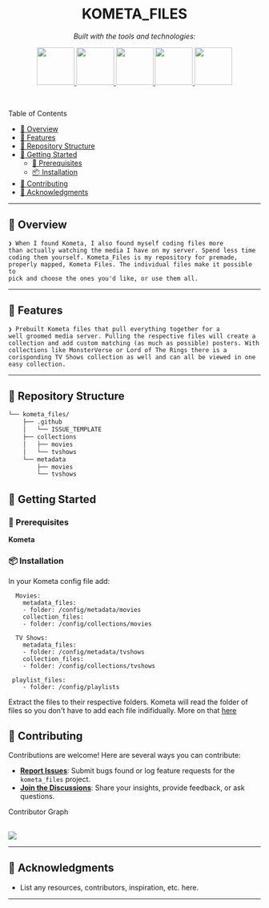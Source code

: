 <p align="center">
    <h1 align="center">KOMETA_FILES</h1>
</p>

<p align="center">
	<!-- Shields.io badges disabled, using skill icons. --></p>
<p align="center">
		<em>Built with the tools and technologies:</em>
</p>
<p align="center">
	<a href="https://kometa.wiki/en/latest/">
		<img src="https://cdn.jsdelivr.net/gh/selfhst/icons/png/kometa.png" width="75" height="75"> 
	<a href="https://radarr.video">
		<img src="https://cdn.jsdelivr.net/gh/selfhst/icons/svg/radarr.svg" width="75" height="75">
	<a href="https://sonarr.tv">
		<img src="https://cdn.jsdelivr.net/gh/selfhst/icons/svg/sonarr.svg" width="75" height="75"> 
<a href="https://trakt.tv">
  <img src="https://d3sxshmncs10te.cloudfront.net/icon/free/svg/2945267.svg?token=eyJhbGciOiJoczI1NiIsImtpZCI6ImRlZmF1bHQifQ__.eyJpc3MiOiJkM3N4c2htbmNzMTB0ZS5jbG91ZGZyb250Lm5ldCIsImV4cCI6MTcyODA3MzM1MiwicSI6bnVsbCwiaWF0IjoxNzI3ODE0MTUyfQ__.19ab2476e4821ded424bcca00cebcdf97e65f9e45dc6cc722ad8cc27e0800191"width="75" height="75">
	<a href="https://theposterdb.com" >
		<img src="https://theposterdb.com/assets/logos/icon/color.svg" width="75" height="75"> 
	</a></p>

<br>

Table of Contents

- [📍 Overview](#-overview)
- [👾 Features](#-features)
- [📂 Repository Structure](#-repository-structure)
- [🚀 Getting Started](#-getting-started)
    - [🔖 Prerequisites](#-prerequisites)
    - [📦 Installation](#-installation)
- [🤝 Contributing](#-contributing)
- [🙌 Acknowledgments](#-acknowledgments)

<hr>

## 📍 Overview

<code>❯ When I found Kometa, I also found myself coding files more than actually watching the media I have on my server. Spend less time coding them yourself. Kometa_Files is my repository for premade, properly mapped, Kometa Files. The individual files make it possible to pick and choose the ones you'd like, or use them all. </code>

---

## 👾 Features

<code>❯ Prebuilt Kometa files that pull everything together for a well groomed media server. Pulling the respective files will create a collection and add custom matching (as much as possible) posters. With collections like MonsterVerse or Lord of The Rings there is a corisponding TV Shows collection as well and can all be viewed in one easy collection. </code>

---

## 📂 Repository Structure

```sh
└── kometa_files/
    ├── .github
    │   └── ISSUE_TEMPLATE
    ├── collections
    │   ├── movies
    │   └── tvshows
    └── metadata
        ├── movies
        └── tvshows
```

## 🚀 Getting Started

### 🔖 Prerequisites

**Kometa** 

### 📦 Installation

In your Kometa config file add:
```
  Movies:
    metadata_files:
    - folder: /config/metadata/movies
    collection_files:
    - folder: /config/collections/movies
```
```
  TV Shows:
    metadata_files:
    - folder: /config/metadata/tvshows
    collection_files:
    - folder: /config/collections/tvshows
```
```
 playlist_files:
    - folder: /config/playlists
```

Extract the files to their respective folders. Kometa will read the folder of files so you don't have to add each file indifidually. More on that <a href="https://kometa.wiki/en/latest/config/files/#location-types-and-paths">here</a>

## 🤝 Contributing

Contributions are welcome! Here are several ways you can contribute:

- **[Report Issues](https://github.com/Wikid82/kometa_files/issues)**: Submit bugs found or log feature requests for the `kometa_files` project.
- **[Join the Discussions](https://github.com/Wikid82/kometa_files/discussions)**: Share your insights, provide feedback, or ask questions.

<summary>Contributor Graph</summary>
<br>
<p align="left">
   <a href="https://github.com{/Wikid82/kometa_files/}graphs/contributors">
      <img src="https://contrib.rocks/image?repo=Wikid82/kometa_files">
   </a>
</p>
</details>

---

## 🙌 Acknowledgments

- List any resources, contributors, inspiration, etc. here.

---
